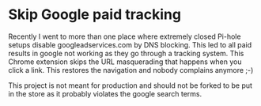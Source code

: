 # Skip Google paid tracking

Recently I went to more than one place where extremely closed Pi-hole setups disable googleadservices.com by DNS blocking. This led to all paid results in google not working as they go through a tracking system. This Chrome extension skips the URL masquerading that happens when you click a link. This restores the navigation and nobody complains anymore ;-)

This project is not meant for production and should not be forked to be put in the store as it probably violates the google search terms.
